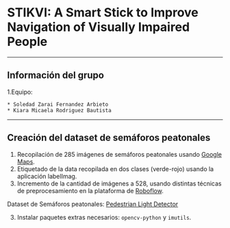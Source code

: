 # STIKVI: A Smart Stick to Improve Navigation of Visually Impaired People
----------------------------------------------------------------------------------------------------------------------------------------------------
## Información del grupo
1.Equipo:

    * Soledad Zarai Fernandez Arbieto
    * Kiara Micaela Rodriguez Bautista
----------------------------------------------------------------------------------------------------------------------------------------------------
## Creación del dataset de semáforos peatonales
1. Recopilación de 285 imágenes de semáforos peatonales usando [Google Maps](https://www.google.com/maps/).
2. Etiquetado de la data recopilada en dos clases (verde-rojo) usando la aplicación labelImag. 
3. Incremento de la cantidad de imágenes a 528, usando distintas técnicas de preprocesamiento en la plataforma de [Roboflow](https://roboflow.com/).

Dataset de Semáforos peatonales: [Pedestrian Light Detector](https://app.roboflow.com/project/pedestrian-light-detector/)


3. Instalar paquetes extras necesarios: `opencv-python` y `imutils`.
